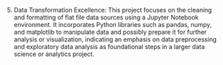 5.  Data Transformation Excellence:  This project focuses on the cleaning and formatting of flat file data sources using a Jupyter Notebook environment. It incorporates Python libraries such as pandas, numpy, and matplotlib to manipulate data and possibly prepare it for further analysis or visualization, indicating an emphasis on data preprocessing and exploratory data analysis as foundational steps in a larger data science or analytics project.
